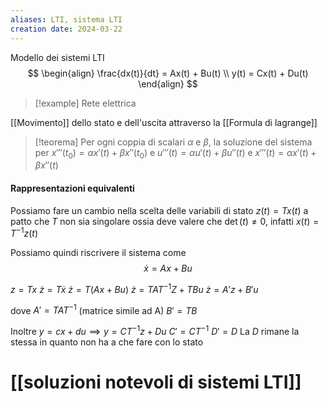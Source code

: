 ```yaml
---
aliases: LTI, sistema LTI
creation date: 2024-03-22
---
```


Modello dei sistemi LTI
$$ \begin{align}
\frac{dx(t)}{dt} = Ax(t) + Bu(t) \\
y(t) = Cx(t) + Du(t)
\end{align}  $$

>[!example]
>Rete elettrica


[[Movimento]] dello stato e dell'uscita attraverso la [[Formula di lagrange]]

>[!teorema]
>Per ogni coppia di scalari $\alpha$ e $\beta$, la soluzione del sistema per $x'''(t_{0})=\alpha x'(t) + \beta x''(t_{0})$ e $u'''(t) = \alpha u'(t) + \beta u''(t)$ e $x'''(t) = \alpha x'(t) + \beta x''(t)$

#### Rappresentazioni equivalenti
Possiamo fare un cambio nella scelta delle variabili di stato $z(t) = Tx(t)$ a patto che $T$ non sia singolare ossia deve valere che $\det(t) \neq 0$, infatti $x(t) = T^{-1}z(t)$

Possiamo quindi riscrivere il sistema come
$$ \dot{x} = Ax + Bu $$

$z = Tx$
$\dot{z} = T\dot{x}$
$\dot{z} = T(Ax + Bu)$
$\dot{z} = TAT^{-1}Z + TBu$
$\dot{z}=A'z + B'u$

dove
$A' = TAT^{-1}$ (matrice simile ad A)
$B' = TB$


Inoltre $y = cx + du \implies y = CT^{-1}z + Du$
$C' = CT^{-1}$
$D' = D$
La $D$ rimane la stessa in quanto non ha a che fare con lo stato

# [[soluzioni notevoli di sistemi LTI]]